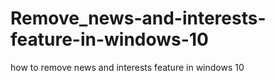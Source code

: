 # Remove_news-and-interests-feature-in-windows-10
how to remove news and interests feature in windows 10

